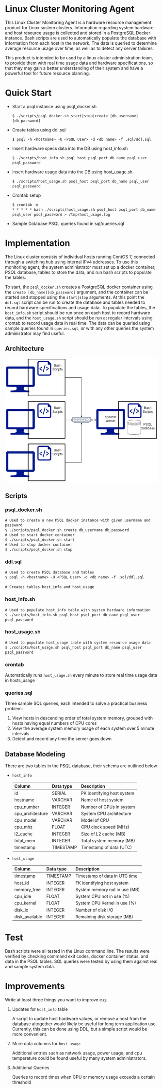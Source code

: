 # Linux Cluster Monitoring Agent

This Linux Cluster Monitoring Agent is a hardware resource management 
product for Linux system clusters. Information regarding system hardware 
and host resource usage is collected and stored in a PostgreSQL Docker 
instance. Bash scripts are used to automatically populate the database with 
information from each host in the network. The data is queried to determine
average resource usage over time, as well as to detect any server failures.

This product is intended to be used by a linux cluster administration team,
to provide them with real time usage data and hardware specifications, so
that they may gain a better understanding of their system and have a powerful
tool for future resource planning.
# Quick Start

- Start a psql instance using psql_docker.sh

      $ ./scripts/psql_docker.sh start|stop|create [db_username][db_password]

- Create tables using ddl.sql

      $ psql -h <hostname> -U <PSQL User> -d <db name> -f .sql/ddl.sql

- Insert hardware specs data into the DB using host_info.sh

      $ ./scripts/host_info.sh psql_host psql_port db_name psql_user psql_password

- Insert hardware usage data into the DB using host_usage.sh

      $ ./scripts/host_usage.sh psql_host psql_port db_name psql_user psql_password

- Crontab setup

      $ crontab -e
      * * * * * bash ./scripts/host_usage.sh psql_host psql_port db_name psql_user psql_password > /tmp/host_usage.log

- Sample Database PSQL queries found in sql/queries.sql

# Implementation
The Linux cluster consists of individual hosts running CentOS 7, connected
through a switching hub using internal IPv4 addresses. To use this
monitoring agent, the system administrator must set up a docker container,
PSQL database, tables to store the data, and run bash scripts to populate
the tables.

To start, the `psql_docker.sh` creates a PostgreSQL docker container 
using the `create [db_name][db_password]` argument, and the 
container can be started and stopped using the `start|stop` arguments.
At this point the `ddl.sql` script can be run to create the database and
tables needed to record hardware specifications and usage data. To populate
the tables, the `host_info.sh` script should be run once on each host to record
hardware data, and the `host_usage.sh` script should be run at regular 
intervals using crontab to record usage data in real time. The data can be
queried using sample queries found in `queries.sql`, or with any other
queries the system administrator may find useful.

## Architecture
![my image](./assets/architecture.png)
## Scripts

### psql_docker.sh
    # Used to create a new PSQL docker instance with given username and password
    $ ./scripts/psql_docker.sh create db_username db_password
    # Used to start docker container
    $ ./scripts/psql_docker.sh start
    # Used to stop docker container
    $ ./scripts/psql_docker.sh stop
### ddl.sql
    # Used to create PSQL database and tables
    $ psql -h <hostname> -U <PSQL User> -d <db name> -f .sql/ddl.sql

    # Creates tables host_info and host_usage
    
### host_info.sh
    # Used to populate host_info table with system hardware information
    $ ./scripts/host_info.sh psql_host psql_port db_name psql_user psql_password

### host_usage.sh
    # Used to populate host_usage table with system resource usage data
    $ ./scripts/host_usage.sh psql_host psql_port db_name psql_user psql_password
### crontab
Automatically runs `host_usage.sh` every minute to store real time usage data in 
hosts_usage
### queries.sql
Three sample SQL queries, each intended to solve a practical business problem:
1. View hosts in descending order of total system memory, grouped with hosts having
equal numbers of CPU cores
2. View the average system memory usage of each system over 5 minute intervals
3. Detect and record any time the server goes down
## Database Modeling
There are two tables in the PSQL database, their schema are outlined below
- `host_info`
 
  | Column           | Data type     | Description  |
  | -------------    |:-------------| -----|
  | id               | SERIAL        | PK identifying host system|
  | hostname         | VARCHAR       |   Name of host system |
  | cpu_number       | INTEGER       |    Number of CPUs in system|
  | cpu_architecture | VARCHAR       |    System CPU architecture|
  | cpu_model        | VARCHAR       |    Model of CPU |
  | cpu_mhz          | FLOAT         |    CPU clock speed (MHz) |
  | l2_cache         | INTEGER       |    Size of L2 cache (MB)|
  | total_mem        | INTEGER       |    Total system memory (MB)|
  | timestamp        | TIMESTAMP     |    Timestamp of data (UTC) |

- `host_usage`

  | Column           | Data type     | Description  |
  | -------------    |:-------------| -----|
  | timestamp        | TIMESTAMP     | Timestamp of data in UTC time |
  | host_id          | INTEGER       | FK identifying host system|
  | memory_free      | INTEGER       | System memory not in use (MB)|
  | cpu_idle         | FLOAT         | System CPU not in use (%)|
  | cpu_kernel       | FLOAT         | System CPU Kernel in use (%) |
  | disk_io          | INTEGER       | Number of disk I/O |
  | disk_available   | INTEGER       | Remaining disk storage (MB) |
 
  

# Test
Bash scripts were all tested in the Linux command line. The results were
verified by checking command exit codes, docker container status, and data
in the PSQL tables. SQL queries were tested by using them against real and sample
system data.

# Improvements
Write at least three things you want to improve
e.g.
1. Updates for `host_info` table

     A script to update host hardware values, or remove a host from the database
     altogether would likely be useful for long term application use. Currently,
     this can be done using DDL, but a simple script would be more convenient.
2. More data columns for `host_usage`

     Additional entries such as network usage, power usage, and cpu temperature
     could be found useful by many system administrators.
3. Additional Queries

     Queries to record times when CPU or memory usage exceeds a certain threshold

